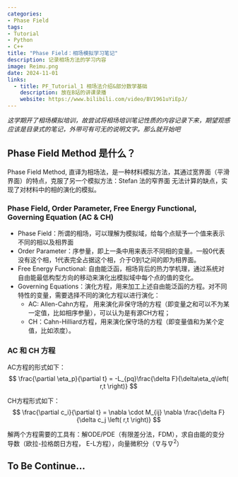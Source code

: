 ```yaml
---
categories:
- Phase Field
tags:
- Tutorial
- Python
- C++
title: "Phase Field：相场模拟学习笔记"
description: 记录相场方法的学习内容
image: Reimu.png
date: 2024-11-01
links:
  - title: PF_Tutorial_1 相场法介绍&部分数学基础
    description: 放在B站的讲课录播
    website: https://www.bilibili.com/video/BV1961uYiEpJ/
---
```

*这学期开了相场模拟培训，故尝试将相场培训笔记性质的内容记录下来，期望观感应该是目录式的笔记，外带可有可无的说明文字。那么就开始吧*

## Phase Field Method 是什么？

Phase Field Method, 直译为相场法，是一种材料模拟方法，其通过宽界面（平滑界面）的特点，克服了另一个模拟方法：Stefan 法的窄界面
无法计算的缺点，实现了对材料中的相的演化的模拟。

### Phase Field, Order Parameter, Free Energy Functional, Governing Equation (AC & CH)

- Phase Field：所谓的相场，可以理解为模拟域，给每个点赋予一个值来表示不同的相以及相界面
- Order Parameter：序参量，即上一条中用来表示不同相的变量。一般0代表没有这个相，1代表完全占据这个相，介于0到1之间的即为相界面。
- Free Energy Functional: 自由能泛函，相场背后的热力学机理，通过系统对自由能最低构型方向的移动来演化出模拟域中每个点的值的变化。
- Governing Equations：演化方程，用来加工上述自由能泛函的方程。对不同特性的变量，需要选择不同的演化方程以进行演化：
  - AC: Allen-Cahn方程， 用来演化非保守场的方程（即变量之和可以不为某一定值，比如相序参量），可以认为是有源CH方程；
  - CH：Cahn-Hilliard方程，用来演化保守场的方程（即变量值和为某个定值，比如浓度）。

### AC 和 CH 方程

AC方程的形式如下：
$$
    \frac{\partial \eta_p}{\partial t} = -L_{pq}\frac{\delta F}{\delta\eta_q\left( r,t \right)} 
$$

CH方程形式如下：
$$
    \frac{\partial c_i}{\partial t} = \nabla \cdot M_{ij} \nabla \frac{\delta F}{\delta c_j \left( r,t \right)}
$$

解两个方程需要的工具有：解ODE/PDE（有限差分法，FDM），求自由能的变分导数（欧拉-拉格朗日方程， E-L方程），向量微积分（$\nabla$与$\nabla^2$）

## To Be Continue...